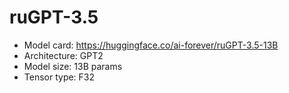 # ruGPT-3.5

* Model card: https://huggingface.co/ai-forever/ruGPT-3.5-13B
* Architecture: GPT2
* Model size: 13B params
* Tensor type: F32
